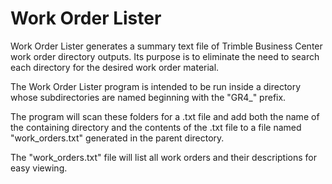 # Work Order Lister

Work Order Lister generates a summary text file of Trimble Business Center work order directory outputs. Its purpose is to eliminate the need to search each directory for the desired work order material.

The Work Order Lister program is intended to be run inside a directory whose subdirectories are named beginning with the "GR4_" prefix.

The program will scan these folders for a .txt file and add both the name of the containing directory and the contents of the .txt file to a file named "work_orders.txt" generated in the parent directory.

The "work_orders.txt" file will list all work orders and their descriptions for easy viewing.